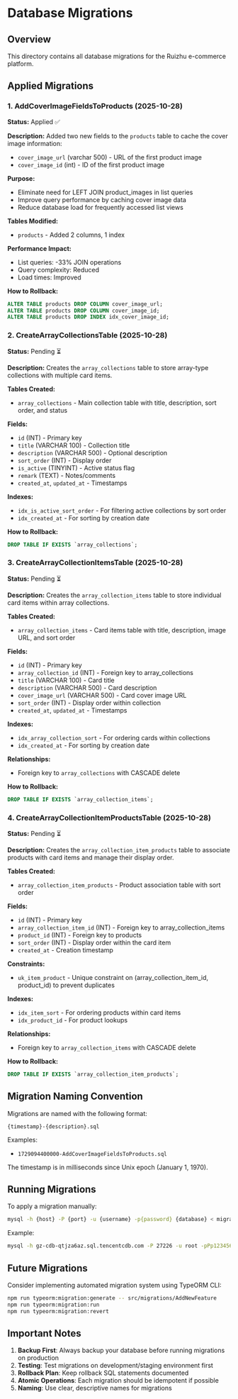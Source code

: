 # Database Migrations

## Overview
This directory contains all database migrations for the Ruizhu e-commerce platform.

## Applied Migrations

### 1. AddCoverImageFieldsToProducts (2025-10-28)
**Status:** Applied ✅

**Description:**
Added two new fields to the `products` table to cache the cover image information:
- `cover_image_url` (varchar 500) - URL of the first product image
- `cover_image_id` (int) - ID of the first product image

**Purpose:**
- Eliminate need for LEFT JOIN product_images in list queries
- Improve query performance by caching cover image data
- Reduce database load for frequently accessed list views

**Tables Modified:**
- `products` - Added 2 columns, 1 index

**Performance Impact:**
- List queries: -33% JOIN operations
- Query complexity: Reduced
- Load times: Improved

**How to Rollback:**
```sql
ALTER TABLE products DROP COLUMN cover_image_url;
ALTER TABLE products DROP COLUMN cover_image_id;
ALTER TABLE products DROP INDEX idx_cover_image_id;
```

### 2. CreateArrayCollectionsTable (2025-10-28)
**Status:** Pending ⏳

**Description:**
Creates the `array_collections` table to store array-type collections with multiple card items.

**Tables Created:**
- `array_collections` - Main collection table with title, description, sort order, and status

**Fields:**
- `id` (INT) - Primary key
- `title` (VARCHAR 100) - Collection title
- `description` (VARCHAR 500) - Optional description
- `sort_order` (INT) - Display order
- `is_active` (TINYINT) - Active status flag
- `remark` (TEXT) - Notes/comments
- `created_at`, `updated_at` - Timestamps

**Indexes:**
- `idx_is_active_sort_order` - For filtering active collections by sort order
- `idx_created_at` - For sorting by creation date

**How to Rollback:**
```sql
DROP TABLE IF EXISTS `array_collections`;
```

### 3. CreateArrayCollectionItemsTable (2025-10-28)
**Status:** Pending ⏳

**Description:**
Creates the `array_collection_items` table to store individual card items within array collections.

**Tables Created:**
- `array_collection_items` - Card items table with title, description, image URL, and sort order

**Fields:**
- `id` (INT) - Primary key
- `array_collection_id` (INT) - Foreign key to array_collections
- `title` (VARCHAR 100) - Card title
- `description` (VARCHAR 500) - Card description
- `cover_image_url` (VARCHAR 500) - Card cover image URL
- `sort_order` (INT) - Display order within collection
- `created_at`, `updated_at` - Timestamps

**Indexes:**
- `idx_array_collection_sort` - For ordering cards within collections
- `idx_created_at` - For sorting by creation date

**Relationships:**
- Foreign key to `array_collections` with CASCADE delete

**How to Rollback:**
```sql
DROP TABLE IF EXISTS `array_collection_items`;
```

### 4. CreateArrayCollectionItemProductsTable (2025-10-28)
**Status:** Pending ⏳

**Description:**
Creates the `array_collection_item_products` table to associate products with card items and manage their display order.

**Tables Created:**
- `array_collection_item_products` - Product association table with sort order

**Fields:**
- `id` (INT) - Primary key
- `array_collection_item_id` (INT) - Foreign key to array_collection_items
- `product_id` (INT) - Foreign key to products
- `sort_order` (INT) - Display order within the card item
- `created_at` - Creation timestamp

**Constraints:**
- `uk_item_product` - Unique constraint on (array_collection_item_id, product_id) to prevent duplicates

**Indexes:**
- `idx_item_sort` - For ordering products within card items
- `idx_product_id` - For product lookups

**Relationships:**
- Foreign key to `array_collection_items` with CASCADE delete

**How to Rollback:**
```sql
DROP TABLE IF EXISTS `array_collection_item_products`;
```

## Migration Naming Convention

Migrations are named with the following format:
```
{timestamp}-{description}.sql
```

Examples:
- `1729094400000-AddCoverImageFieldsToProducts.sql`

The timestamp is in milliseconds since Unix epoch (January 1, 1970).

## Running Migrations

To apply a migration manually:
```bash
mysql -h {host} -P {port} -u {username} -p{password} {database} < migration-file.sql
```

Example:
```bash
mysql -h gz-cdb-qtjza6az.sql.tencentcdb.com -P 27226 -u root -pPp123456 mydb < 1729094400000-AddCoverImageFieldsToProducts.sql
```

## Future Migrations

Consider implementing automated migration system using TypeORM CLI:
```bash
npm run typeorm:migration:generate -- src/migrations/AddNewFeature
npm run typeorm:migration:run
npm run typeorm:migration:revert
```

## Important Notes

1. **Backup First**: Always backup your database before running migrations on production
2. **Testing**: Test migrations on development/staging environment first
3. **Rollback Plan**: Keep rollback SQL statements documented
4. **Atomic Operations**: Each migration should be idempotent if possible
5. **Naming**: Use clear, descriptive names for migrations
